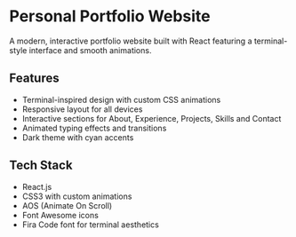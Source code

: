 # Personal Portfolio Website

A modern, interactive portfolio website built with React featuring a terminal-style interface and smooth animations.

## Features

- Terminal-inspired design with custom CSS animations
- Responsive layout for all devices
- Interactive sections for About, Experience, Projects, Skills and Contact
- Animated typing effects and transitions
- Dark theme with cyan accents

## Tech Stack

- React.js
- CSS3 with custom animations
- AOS (Animate On Scroll)
- Font Awesome icons
- Fira Code font for terminal aesthetics
